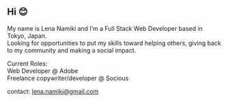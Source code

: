 ## Hi :blush:

My name is Lena Namiki and I’m a Full Stack Web Developer based in Tokyo, Japan.<br/>
Looking for opportunities to put my skills toward helping others, giving back to my community and making a social impact.

Current Roles:<br/>
Web Developer @ Adobe<br/>
Freelance copywriter/developer @ Socious<br/>

contact: lena.namiki@gmail.com
